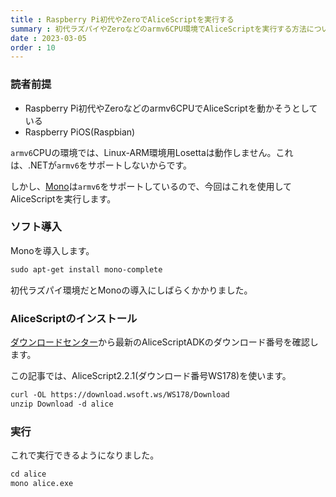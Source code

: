 ```yaml
---
title : Raspberry Pi初代やZeroでAliceScriptを実行する
summary : 初代ラズパイやZeroなどのarmv6CPU環境でAliceScriptを実行する方法についてメモします。
date : 2023-03-05
order : 10
---
```


### 読者前提
- Raspberry Pi初代やZeroなどのarmv6CPUでAliceScriptを動かそうとしている
- Raspberry PiOS(Raspbian)
  
`armv6`CPUの環境では、Linux-ARM環境用Losettaは動作しません。これは、.NETが`armv6`をサポートしないからです。

しかし、[Mono](https://www.mono-project.com/)は`armv6`をサポートしているので、今回はこれを使用してAliceScriptを実行します。

### ソフト導入
Monoを導入します。

```txt title="シェル"
sudo apt-get install mono-complete
```

初代ラズパイ環境だとMonoの導入にしばらくかかりました。

### AliceScriptのインストール
[ダウンロードセンター](https://download.wsoft.ws/AliceScript)から最新のAliceScriptADKのダウンロード番号を確認します。

この記事では、AliceScript2.2.1(ダウンロード番号WS178)を使います。

```txt title="シェル"
curl -OL https://download.wsoft.ws/WS178/Download
unzip Download -d alice
```

### 実行
これで実行できるようになりました。

```txt title="シェル"
cd alice
mono alice.exe
```